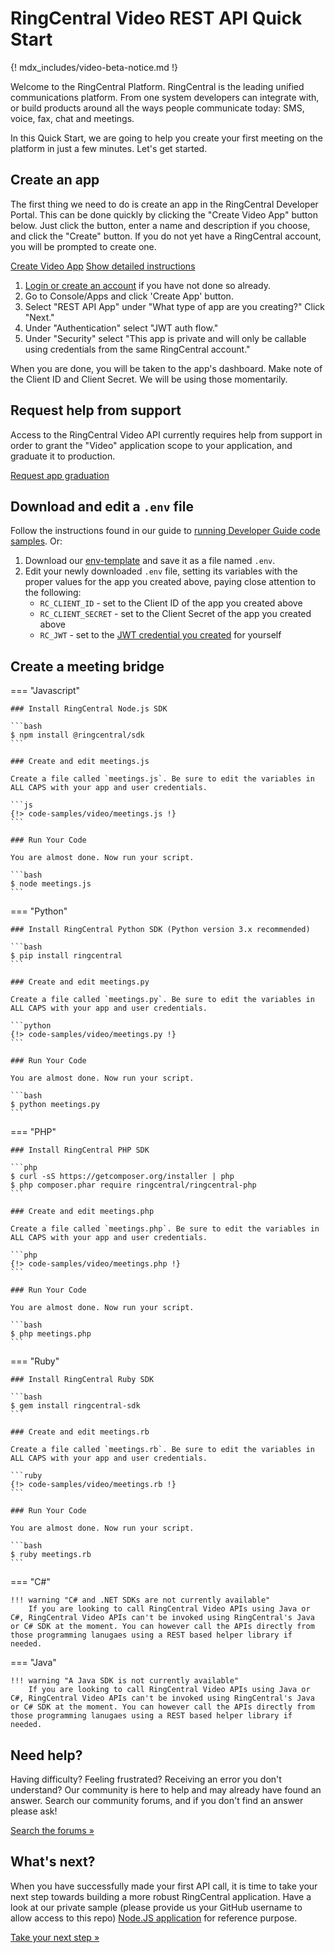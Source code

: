 # RingCentral Video REST API Quick Start

{! mdx_includes/video-beta-notice.md !}

Welcome to the RingCentral Platform. RingCentral is the leading unified communications platform. From one system developers can integrate with, or build products around all the ways people communicate today: SMS, voice, fax, chat and meetings.

In this Quick Start, we are going to help you create your first meeting on the platform in just a few minutes. Let's get started.

## Create an app

The first thing we need to do is create an app in the RingCentral Developer Portal. This can be done quickly by clicking the "Create Video App" button below. Just click the button, enter a name and description if you choose, and click the "Create" button. If you do not yet have a RingCentral account, you will be prompted to create one.

<a target="_new" href="https://developer.ringcentral.com/new-app?name=Video+Quick+Start+App&desc=A+simple+app+to+demo+creating+a+meeting+on+RingCentral&grantType=PersonalJWT&public=false&type=ServerOther&carriers=7710,7310,3420&permissions=Video&redirectUri=&utm_source=devguide&utm_medium=button&utm_campaign=quickstart" class="btn btn-primary">Create Video App</a>
<a class="btn-link btn-collapse" data-toggle="collapse" href="#create-app-instructions" role="button" aria-expanded="false" aria-controls="create-app-instructions">Show detailed instructions</a>

<div class="collapse" id="create-app-instructions">
<ol>
<li><a href="https://developer.ringcentral.com/login.html#/">Login or create an account</a> if you have not done so already.</li>
<li>Go to Console/Apps and click 'Create App' button.</li>
<li>Select "REST API App" under "What type of app are you creating?" Click "Next."</li>
<li>Under "Authentication" select "JWT auth flow."
<li>Under "Security" select "This app is private and will only be callable using credentials from the same RingCentral account."</li>
</ol>
</div>

When you are done, you will be taken to the app's dashboard. Make note of the Client ID and Client Secret. We will be using those momentarily.

## Request help from support

Access to the RingCentral Video API currently requires help from support in order to grant the "Video" application scope to your application, and graduate it to production. 

<a target="_new" class="btn btn-primary" href="https://docs.google.com/forms/d/e/1FAIpQLSfwFYQLx2wTidwcGt3ZEkfnwvUIcrIdshEcH2EYQwTbZUeWyA/viewform?usp=sf_link">Request app graduation</a>

## Download and edit a `.env` file
	
Follow the instructions found in our guide to [running Developer Guide code samples](../../../basics/code-samples/). Or:
	
1. Download our [env-template](https://raw.githubusercontent.com/ringcentral/ringcentral-api-docs/main/code-samples/env-template) and save it as a file named `.env`.
2. Edit your newly downloaded `.env` file, setting its variables with the proper values for the app you created above, paying close attention to the following:
     * `RC_CLIENT_ID` - set to the Client ID of the app you created above
     * `RC_CLIENT_SECRET` - set to the Client Secret of the app you created above
     * `RC_JWT` - set to the [JWT credential you created](../../../authentication/jwt/create-jwt) for yourself

## Create a meeting bridge

=== "Javascript"

    ### Install RingCentral Node.js SDK

    ```bash
    $ npm install @ringcentral/sdk
    ```

    ### Create and edit meetings.js

    Create a file called `meetings.js`. Be sure to edit the variables in ALL CAPS with your app and user credentials.

    ```js
	{!> code-samples/video/meetings.js !}
	```

    ### Run Your Code

    You are almost done. Now run your script.

    ```bash
    $ node meetings.js
    ```

=== "Python"

    ### Install RingCentral Python SDK (Python version 3.x recommended)

    ```bash
    $ pip install ringcentral
    ```

    ### Create and edit meetings.py

    Create a file called `meetings.py`. Be sure to edit the variables in ALL CAPS with your app and user credentials.

    ```python
    {!> code-samples/video/meetings.py !}
    ```

    ### Run Your Code

    You are almost done. Now run your script.

    ```bash
    $ python meetings.py
    ```

=== "PHP"

    ### Install RingCentral PHP SDK

    ```php
    $ curl -sS https://getcomposer.org/installer | php
    $ php composer.phar require ringcentral/ringcentral-php
    ```

    ### Create and edit meetings.php

    Create a file called `meetings.php`. Be sure to edit the variables in ALL CAPS with your app and user credentials. 

    ```php
    {!> code-samples/video/meetings.php !}
    ```

    ### Run Your Code

    You are almost done. Now run your script.

    ```bash
    $ php meetings.php
    ```
=== "Ruby"

    ### Install RingCentral Ruby SDK

    ```bash
    $ gem install ringcentral-sdk
    ```

    ### Create and edit meetings.rb

    Create a file called `meetings.rb`. Be sure to edit the variables in ALL CAPS with your app and user credentials.

    ```ruby
	{!> code-samples/video/meetings.rb !}
    ```

    ### Run Your Code

    You are almost done. Now run your script.

    ```bash
    $ ruby meetings.rb
    ```

=== "C#"

    !!! warning "C# and .NET SDKs are not currently available"
	    If you are looking to call RingCentral Video APIs using Java or C#, RingCentral Video APIs can't be invoked using RingCentral's Java or C# SDK at the moment. You can however call the APIs directly from those programming lanugaes using a REST based helper library if needed.

=== "Java" 

    !!! warning "A Java SDK is not currently available"
        If you are looking to call RingCentral Video APIs using Java or C#, RingCentral Video APIs can't be invoked using RingCentral's Java or C# SDK at the moment. You can however call the APIs directly from those programming lanugaes using a REST based helper library if needed.

## Need help?

Having difficulty? Feeling frustrated? Receiving an error you don't understand? Our community is here to help and may already have found an answer. Search our community forums, and if you don't find an answer please ask!

<a target="_new" href="https://forums.developers.ringcentral.com/search.html?c=11&includeChildren=false&f=&type=question+OR+kbentry+OR+answer+OR+topic&redirect=search%2Fsearch&sort=relevance&q=meetings">Search the forums &raquo;</a>

## What's next?

When you have successfully made your first API call, it is time to take your next step towards building a more robust RingCentral application. Have a look at our private sample (please provide us your GitHub username to allow access to this repo) [Node.JS application](https://github.com/ringcentral/ringcentral-video-js-demo) for reference purpose.

<a class="btn btn-success btn-lg" href="https://ringcentral-ringcentral-video-api-docs.readthedocs-hosted.com/en/latest/sample-app">Take your next step &raquo;</a>

